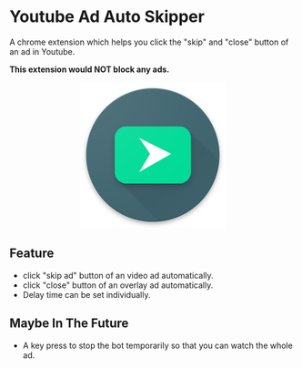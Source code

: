 

# Youtube Ad Auto Skipper
A chrome extension which helps you click the "skip" and "close" button of an ad in Youtube.

**This extension would NOT block any ads.**

<p align="center">
  <img src="https://github.com/Petingo/youtube-ad-auto-skipper/blob/master/icon512.png" height="256">
</p>

## Feature
- click "skip ad" button of an video ad automatically.
- click "close" button of an overlay ad automatically.
- Delay time can be set individually.

## Maybe In The Future
- A key press to stop the bot temporarily so that you can watch the whole ad.
